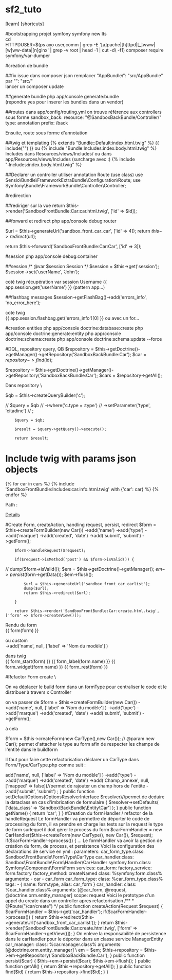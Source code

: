 # sf2_tuto

[learn]
[shortcuts]

#bootstrapping projet symfony
symfony new <projectname> lts \
cd <projectname> \
HTTPDUSER=$(ps axo user,comm | grep -E '[a]pache|[h]ttpd|[_]www|[w]ww-data|[n]ginx' | grep -v root | head -1 | cut -d\  -f1)
composer require symfony/var-dumper

#creation de bundle

##fix issue 
dans composer json remplacer "AppBundle\\": "src/AppBundle" par "": "src/" \
lancer un composer update

##generate bundle
php app/console generate:bundle \
(repondre yes pour inserer les bundles dans un vendor)

##routes
dans app/config/routing.yml on trouve référence aux controllers sous forme
sandbox_back:
    resource: "@SandboxBackBundle/Controller/"
    type:     annotation
    prefix:   /back

Ensuite, route sous forme d'annotation
    
##twig et templating
{% extends "Bundle::Default:index.html.twig" %}
{{ include("") }}
ou
{% include "Bundle:Includes:index.body.html.twig" %}
Includes dans Resources/views/Includes/ ou dans app/Resources/views/Includes (surcharge avec :)
{% include ":Includes:index.body.html.twig" %}

##Declarer un controller
utiliser annotation Route (use class)
use Sensio\Bundle\FrameworkExtraBundle\Configuration\Route;
use Symfony\Bundle\FrameworkBundle\Controller\Controller;

#redirection

##rediriger sur la vue
return $this->render('SandboxFrontBundle:Car:car.html.twig', ['id' => $id]);

##forward et redirect
php app/console debug:router 

$url = $this->generateUrl('sandbox_front_car_car', ['id' => 4]);
return $this->redirect($url);

return $this->forward('SandboxFrontBundle:Car:Car', ['id' => 3]);


#session
php app/console debug:container <service>

##session
/* @var $session Session */
$session = $this->get('session');
$session->set('userName', 'John');

coté twig récupération var session
Username {{ app.session.get('userName') }} (pattern app.<service>.<method>.<params>)


##flashbag messages
$session->getFlashBag()->add('errors_info', 'no_error_here');

cote twig \
{{ app.session.flashbag.get('errors_info')[0] }} ou avec un for...

#creation entities
php app/console doctrine:database:create
php app/console doctrine:generate:entity
php app/console doctrine:schema:create
php app/console doctrine:schema:update --force

#DQL, repository query, QB
$repository = $this->getDoctrine()->getManager()->getRepository('SandboxBackBundle:Car');
$car = $repository->find($id);

$repository = $this->getDoctrine()->getManager()->getRepository('SandboxBackBundle:Car');
$cars = $repository->getAll();

Dans repository \

 $qb = $this->createQueryBuilder('c');

//        $query = $qb
//            ->where('c.type = :type')
//            ->setParameter('type', 'citadine')
//        ;

        $query = $qb;

        $result = $query->getQuery()->execute();

        return $result;
        
        
# Include twig with params json objects 
{% for car in cars %}
	{% include 'SandboxFrontBundle:Includes:car.info.html.twig' with {'car': car} %}
{% endfor %}

Path : 
 <td><a href="{{ path('sandbox_front_car_car', { 'id' : car.id } ) }}">Détails</a></td>
 

#Create Form, createAction, handling request, persist, redirect
 $form = $this->createFormBuilder(new Car())
            ->add('name')
            ->add('type')
            ->add('marque')
            ->add('created', 'date')
            ->add('submit', 'submit')
            ->getForm();

        $form->handleRequest($request);

        if($request->isMethod('post') && $form->isValid()) {
//            dump($form->isValid());
            $em = $this->getDoctrine()->getManager();
            $em->persist($form->getData());
            $em->flush();

            $url = $this->generateUrl('sandbox_front_car_carlist');
            dump($url);
            return $this->redirect($url);

        }

        return $this->render('SandboxFrontBundle:Car:create.html.twig', ['form' => $form->createView()]);

Rendu du form \
{{ form(form) }}

ou custom \
->add('name', null, ['label' => 'Nom du modèle'] )

dans twig \
    {{ form_start(form) }}
    {{ form_label(form.name) }} {{ form_widget(form.name) }}
    {{ form_rest(form) }}
        

#Refactor Form create \        
 
On va déplacer le build form dans un formType pour centraliser le code et le distribuer à travers x Controller

on va passer de 
 $form = $this->createFormBuilder(new Car())
            ->add('name', null, ['label' => 'Nom du modèle'] )
            ->add('type')
            ->add('marque')
            ->add('created', 'date')
            ->add('submit', 'submit')
            ->getForm();

à cela 

$form = $this->createForm(new CarType(),new Car()); // @param new Car(); permet d'attacher le type au form afin de respecter les champs de l'entité dans le buildform


Il faut pour faire cette refactorisation déclarer un CarType dans Form/Type/CarType.php comme suit :

<?php

namespace Sandbox\FrontBundle\Form\Type;

use Symfony\Component\Form\AbstractType;
use Symfony\Component\Form\Extension\Core\Type\FormType;
use Symfony\Component\Form\FormBuilderInterface;
use Symfony\Component\OptionsResolver\OptionsResolverInterface;

class CarType extends AbstractType
{
    public function buildForm(FormBuilderInterface $builder, array $options)
    {
       $builder
           ->add('name', null, ['label' => 'Nom du modèle'] )
           ->add('type')
           ->add('marque')
           ->add('created', 'date')
           ->add('Champ_annexe', null, ['mapped' => false])//permet de rajouter un champ hors de l'entite
           ->add('submit', 'submit')
           ;
    }

    public function setDefaultOptions(OptionsResolverInterface $resolver)//permet de deduire la dataclass en cas d'imbrication de formulaire
    {
        $resolver->setDefaults( ['data_class' => 'Sandbox\BackBundle\Entity\Car'] );
    }

    public function getName()
    {
        return 'car';
    }
}


#Creation du formHandler / refactor de la handleRequest

Le formHandler va permettre de déporter le code de processing du form, il va prendre en charge les tests sur la request le type de form surlequel il doit gérer le process du form

  $carFormHandler = new CarHandler($this->createForm(new CarType(), new Car()), $request);

        if($carFormHandler->process()) {
        ...

Le formHandler va avoir la gestion de création du form, de process, et persistence
Voici la configuration des déclarations de service en yml :

parameters:
    car_form_type.class: Sandbox\FrontBundle\Form\Type\CarType
    car_handler.class: Sandbox\FrontBundle\Form\Handler\CarHandler
    symfony.form.class: Symfony\Component\Form\Form

services:
    car_form:
        factory_service: form.factory
        factory_method: createNamed
        class: %symfony.form.class%
        arguments:
            - car
            - car_form

    car_form_type:
        class: %car_form_type.class%
        tags:
            - { name: form.type, alias: car_form }

    car_handler:
        class: %car_handler.class%
        arguments: [@car_form, @request, @doctrine.orm.entity_manager]
        scope: request

Voici le prototype d'un appel du create dans un controller apres refactorisation

    /**
     * @Route("/car/create")
     */
    public function createAction(Request $request)
    {
        $carFormHandler = $this->get('car_handler');

        if($carFormHandler->process()) {
            return $this->redirect($this->generateUrl('sandbox_front_car_carlist'));
        }

        return $this->render('SandboxFrontBundle:Car:create.html.twig', ['form' => $carFormHandler->getView()]);
    }
    
On enleve la responsabilité de persistence dans le carHandler pour le déporter dans un classe service ManagerEntity

    car_manager:
        class: %car.manager.class%
        arguments: [@doctrine.orm.entity_manager]
        
\

<?php

namespace Sandbox\BackBundle\Services;

use Doctrine\ORM\EntityManager;

class CarManager
{
    /**
     * @var EntityManager
     */
    private $em;
    private $repository;

    public function __construct(EntityManager $em)
    {
        $this->em = $em;
        $this->repository = $this->em->getRepository('SandboxBackBundle:Car');
    }

    public function persist($car)
    {
        $this->em->persist($car);
        $this->em->flush();
    }

    public function getAll()
    {
        return $this->repository->getAll();
    }

    public function find($id)
    {
        return $this->repository->find($id);
    }

}